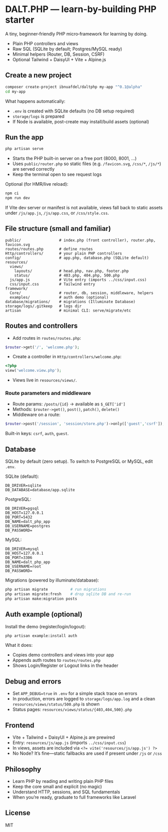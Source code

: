 # DALT.PHP — learn-by-building PHP starter

A tiny, beginner‑friendly PHP micro‑framework for learning by doing.
- Plain PHP controllers and views
- Raw SQL (SQLite by default; Postgres/MySQL ready)
- Minimal helpers (Router, DB, Session, CSRF)
- Optional Tailwind + DaisyUI + Vite + Alpine.js

## Create a new project
```bash
composer create-project ibnuafdel/daltphp my-app "^0.1@alpha"
cd my-app
```
What happens automatically:
- `.env` is created with SQLite defaults (no DB setup required)
- `storage/logs` is prepared
- If Node is available, post-create may install/build assets (optional)

## Run the app
```bash
php artisan serve
```
- Starts the PHP built-in server on a free port (8000, 8001, ...)
- Uses `public/router.php` so static files (e.g. `/favicon.svg`, `/css/*`, `/js/*`) are served correctly
- Keep the terminal open to see request logs

Optional (for HMR/live reload):
```bash
npm ci
npm run dev
```
If Vite dev server or manifest is not available, views fall back to static assets under `/js/app.js`, `/js/app.css`, or `/css/style.css`.

## File structure (small and familiar)
```
public/                 # index.php (front controller), router.php, favicon.svg
routes/routes.php       # define routes
Http/controllers/       # your plain PHP controllers
config/                 # app.php, database.php (SQLite default)
resources/
  views/
    layouts/            # head.php, nav.php, footer.php
    status/             # 403.php, 404.php, 500.php
  js/app.js             # Vite entry (imports ../css/input.css)
  css/input.css         # Tailwind entry
framework/
  Core/                 # router, db, session, middleware, helpers
  examples/             # auth demo (optional)
database/migrations/    # migrations (Illuminate Database)
storage/logs/.gitkeep   # logs dir
artisan                 # minimal CLI: serve/migrate/etc
```

## Routes and controllers
- Add routes in `routes/routes.php`:
```php
$router->get('/', 'welcome.php');
```
- Create a controller in `Http/controllers/welcome.php`:
```php
<?php
view('welcome.view.php');
```
- Views live in `resources/views/`.

### Route parameters and middleware
- Route params: `/posts/{id}` → available as `$_GET['id']`
- Methods: `$router->get()`, `post()`, `patch()`, `delete()`
- Middleware on a route:
```php
$router->post('/session', 'session/store.php')->only(['guest','csrf']);
```
Built-in keys: `csrf`, `auth`, `guest`.

## Database
SQLite by default (zero setup). To switch to PostgreSQL or MySQL, edit `.env`.

SQLite (default):
```env
DB_DRIVER=sqlite
DB_DATABASE=database/app.sqlite
```

PostgreSQL:
```env
DB_DRIVER=pgsql
DB_HOST=127.0.0.1
DB_PORT=5432
DB_NAME=dalt_php_app
DB_USERNAME=postgres
DB_PASSWORD=
```

MySQL:
```env
DB_DRIVER=mysql
DB_HOST=127.0.0.1
DB_PORT=3306
DB_NAME=dalt_php_app
DB_USERNAME=root
DB_PASSWORD=
```

Migrations (powered by illuminate/database):
```bash
php artisan migrate          # run migrations
php artisan migrate:fresh    # drop sqlite DB and re-run
php artisan make:migration posts
```

## Auth example (optional)
Install the demo (register/login/logout):
```bash
php artisan example:install auth
```
What it does:
- Copies demo controllers and views into your app
- Appends auth routes to `routes/routes.php`
- Shows Login/Register or Logout links in the header

## Debug and errors
- Set `APP_DEBUG=true` in `.env` for a simple stack trace on errors
- In production, errors are logged to `storage/logs/app.log` and a clean `resources/views/status/500.php` is shown
- Status pages: `resources/views/status/{403,404,500}.php`

## Frontend
- Vite + Tailwind + DaisyUI + Alpine.js are prewired
- Entry: `resources/js/app.js` (imports `../css/input.css`)
- In views, assets are included via `<?= vite('resources/js/app.js') ?>`
- No Node? It’s fine—static fallbacks are used if present under `/js` or `/css`

## Philosophy
- Learn PHP by reading and writing plain PHP files
- Keep the core small and explicit (no magic)
- Understand HTTP, sessions, and SQL fundamentals
- When you’re ready, graduate to full frameworks like Laravel

## License
MIT
